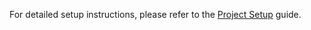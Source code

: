 For detailed setup instructions, please refer to the [Project Setup](./docs/project-setup.md) guide.
